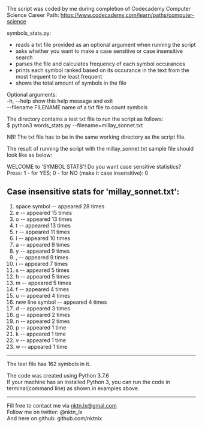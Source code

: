 The script was coded by me during completion of Codecademy Computer Science Career Path: https://www.codecademy.com/learn/paths/computer-science  


symbols_stats.py:  
- reads a txt file provided as an optional argument when running the script  
- asks whether you want to make a case sensitive or case insensitive search  
- parses the file and calculates frequency of each symbol occurances  
- prints each symbol ranked based on its occurance in the text from the most frequent to the least frequent  
- shows the total amount of symbols in the file   


Optional arguments:  
  -h, --help           show this help message and exit  
  --filename FILENAME  name of a txt file to count symbols  


The directory contains a test txt file to run the script as follows:  
$ python3 words_stats.py --filename=millay_sonnet.txt  

NB! The txt file has to be in the same working directory as the script file.

The result of running the script with the millay_sonnet.txt sample file should look like as below:  


WELCOME to 'SYMBOL STATS'!
Do you want case sensitive statistics?
Press: 1 - for YES; 0 - for NO (make it case insensitive): 0

Case insensitive stats for 'millay_sonnet.txt':
-----------------------------------------------
 1. space symbol    -- appeared 28 times
 2. e               -- appeared 15 times
 3. o               -- appeared 13 times
 4. t               -- appeared 13 times
 5. r               -- appeared 11 times
 6. l               -- appeared 10 times
 7. a               -- appeared 9 times
 8. y               -- appeared 9 times
 9. ,               -- appeared 9 times
10. i               -- appeared 7 times
11. s               -- appeared 5 times
12. h               -- appeared 5 times
13. m               -- appeared 5 times
14. f               -- appeared 4 times
15. u               -- appeared 4 times
16. new line symbol -- appeared 4 times
17. d               -- appeared 3 times
18. g               -- appeared 2 times
19. n               -- appeared 2 times
20. p               -- appeared 1 time
21. k               -- appeared 1 time
22. v               -- appeared 1 time
23. w               -- appeared 1 time
-----------------------------------------------
The text file has 162 symbols in it.


The code was created using Python 3.7.6  
If your machine has an installed Python 3, you can run the code in terminal(command line) as shown in examples above.    



--------------------------------------------
Fill free to contact me via nktn.lx@gmal.com  
Follow me on twitter: @nktn_lx  
And here on github: github.com/nktnlx  